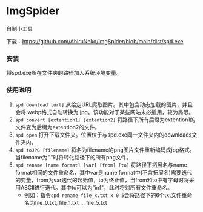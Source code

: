# ImgSpider
自制小工具

下载：https://github.com/AhiruNeko/ImgSpider/blob/main/dist/spd.exe

### 安装
将spd.exe所在文件夹的路径加入系统环境变量。

### 使用说明
1. ```spd download [url]``` 从给定URL爬取图片。其中包含动态加载的图片，并且会将.webp格式自动转换为.jpg。该功能对于某些网站未必适用，较为局限。
2. ```spd convert [extention1] [extention2]``` 将路径下所有后缀为extention1的文件变为后缀为extention2的文件。
3. ```spd open``` 打开下载文件夹。位置位于与spd.exe同一文件夹内的downloads文件夹内。
4. ```spd toJPG [filename]``` 将名为filename的png图片文件重新编码成jpg格式。当filename为"."时将转化路径下的所有png文件。
5. ```spd rename [name format] [var] [from] [to]``` 将路径下拓展名与name format相同的文件重命名，其中var是name format中(不含拓展名)需要迭代的变量，from为var迭代的起始值，to为终止值，当from和to中有字母时将采用ASCII进行迭代。其中to可以为"inf"，此时将对所有文件重命名。
   - 例如：指令```spd rename file_x.txt x 0 5```会将路径下的6个txt文件重命名为file_0.txt, file_1.txt ... file_5.txt
